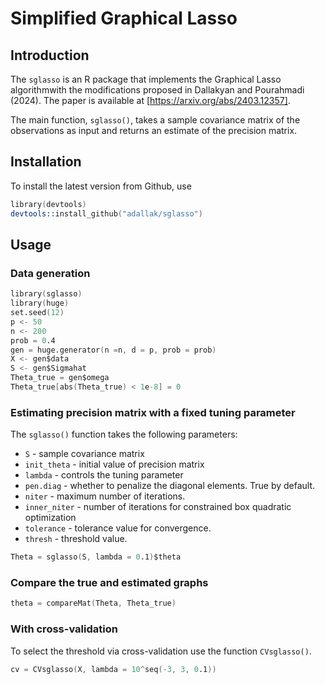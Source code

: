 # Simplified Graphical Lasso
## Introduction

The `sglasso` is an R package that implements the Graphical Lasso algorithmwith the modifications proposed in Dallakyan and 
Pourahmadi (2024). The paper is available at [https://arxiv.org/abs/2403.12357].

The main function, `sglasso()`, takes a sample covariance matrix of the observations as input and returns an estimate of the precision matrix. 

## Installation

To install the latest version from Github, use

```s
library(devtools)
devtools::install_github("adallak/sglasso")
```

## Usage
### Data generation
```s
library(sglasso)
library(huge)
set.seed(12)
p <- 50
n <- 200
prob = 0.4
gen = huge.generator(n =n, d = p, prob = prob) 
X <- gen$data
S <- gen$Sigmahat
Theta_true = gen$omega
Theta_true[abs(Theta_true) < 1e-8] = 0
```

### Estimating precision matrix with a fixed tuning parameter

The `sglasso()` function takes the following parameters:

* `S` - sample covariance matrix
* `init_theta` - initial value of precision matrix
* `lambda` - controls the tuning parameter
* `pen.diag` - whether to penalize the diagonal elements. True by default.
* `niter`   - maximum number of iterations.
* `inner_niter` - number of iterations for constrained box quadratic optimization
* `tolerance` - tolerance value for convergence.
* `thresh` - threshold value.

```s
Theta = sglasso(S, lambda = 0.1)$theta
```

### Compare the true and estimated graphs
```s
theta = compareMat(Theta, Theta_true)
```

### With cross-validation
To select the threshold via cross-validation use the function `CVsglasso()`.
```s
cv = CVsglasso(X, lambda = 10^seq(-3, 3, 0.1))
```
